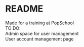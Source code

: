 # README<br>
Made for a training at PopSchool<br>
TO DO:<br>
	Admin space for user management<br>
	User account management page
